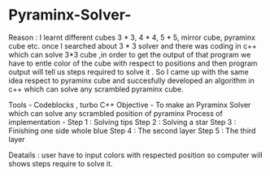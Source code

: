 # Pyraminx-Solver-

Reason : I learnt different cubes 3 * 3, 4 * 4, 5 * 5, mirror cube, pyraminx cube etc. once I searched about 3 * 3 solver and there was coding in c++ which can solve 3*3 cube ,in order to get the output of that program we have to entle color of the cube with respect to positions and then program output will tell us steps required to solve it . So I came up with the same idea respect to pyraminx cube and succesfully developed an algorithm in c++ which can solve any scrambled pyraminx cube. 

Tools - Codeblocks , turbo C++
Objective - To make an Pyraminx Solver which can solve any scrambled position of pyraminx 
Process of implementation - 
Step 1 : Solving tips
Step 2 : Solving a star
Step 3 : Finishing one side whole blue
Step 4 : The second layer 
Step 5 : The third layer 

Deatails : user have to input colors with respected position so computer will shows steps require to solve it.
